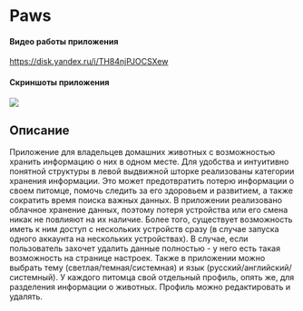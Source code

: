 # Paws

#### Видео работы приложения
https://disk.yandex.ru/i/TH84njPJOCSXew

#### Скриншоты приложения
![](https://github.com/aily-hhh/Paws/assets/78144867/e29e9076-3f93-4507-b109-09f5c85d5d78)


## Описание 
Приложение для владельцев домашних животных с возможностью хранить информацию о них в одном месте. 
Для удобства и интуитивно понятной структуры в левой выдвижной шторке реализованы категории хранения информации.
Это может предотвратить потерю информации о своем питомце, помочь следить за его здоровьем и развитием, а также сократить время поиска важных данных.
В приложении реализовано облачное хранение данных, поэтому потеря устройства или его смена никак не повлияют на их наличие. 
Более того, существует возможность иметь к ним доступ с нескольких устройств сразу (в случае запуска одного аккаунта на нескольких устройствах).
В случае, если пользователь захочет удалить данные полностью - у него есть такая возможность на странице настроек.
Также в приложении можно выбрать тему (светлая/темная/системная) и язык (русский/английский/системный).
У каждого питомца свой отдельный профиль, опять же, для разделения информации о животных. Профиль можно редактировать и удалять.
